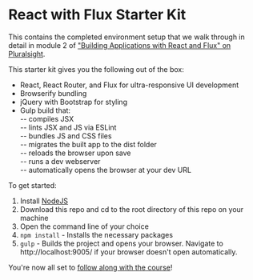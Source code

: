 # React with Flux Starter Kit
This contains the completed environment setup that we walk through in detail in module 2 of ["Building Applications with React and Flux" on Pluralsight](http://www.pluralsight.com/author/cory-house).

This starter kit gives you the following out of the box:
- React, React Router, and Flux for ultra-responsive UI development  
- Browserify bundling  
- jQuery with Bootstrap for styling  
- Gulp build that:  
-- compiles JSX  
-- lints JSX and JS via ESLint  
-- bundles JS and CSS files  
-- migrates the built app to the dist folder  
-- reloads the browser upon save  
-- runs a dev webserver  
-- automatically opens the browser at your dev URL

To get started:  
1. Install [NodeJS](http://www.nodejs.org)  
2. Download this repo and cd to the root directory of this repo on your machine  
3. Open the command line of your choice  
4. `npm install` - Installs the necessary packages  
5. `gulp` - Builds the project and opens your browser. Navigate to http://localhost:9005/ if your browser doesn't open automatically.

You're now all set to [follow along with the course](http://www.pluralsight.com/author/cory-house)! 
